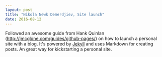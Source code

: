 ```yaml
---
layout: post
title: "Nikola Newk Demerdjiev, Site launch"
date: 2016-08-12
---
```


Followed an awesome guide from Hank Quinlan (http://jmcglone.com/guides/github-pages/) on how to launch a personal site with a blog. It's powered by [Jekyll](http://jekyllrb.com) and uses Markdown for creating posts. An great way for kickstarting a personal site. 
